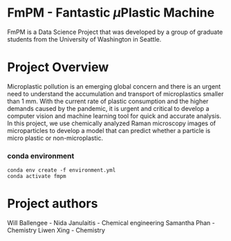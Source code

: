# FmPM - Fantastic $\mu$Plastic Machine
FmPM is a Data Science Project that was developed by a group of graduate students from the University of Washington in Seattle.

# Project Overview
Microplastic pollution is an emerging global concern and there is an urgent need to understand the accumulation and transport of microplastics smaller than 1 mm. With the current rate of plastic consumption and the higher demands caused by the pandemic, it is urgent and critical to develop a computer vision and machine learning tool for quick and accurate analysis. In this project, we use chemically analyzed Raman microscopy images of microparticles to develop a model that can predict whether a particle is micro plastic or non-microplastic. 

### conda environment

```
conda env create -f environment.yml
conda activate fmpm
```

# Project authors
Will Ballengee - 
Nida Janulaitis - Chemical engineering 
Samantha Phan - Chemistry
Liwen Xing - Chemistry
